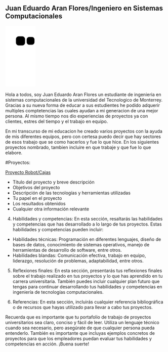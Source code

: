 ## Juan Eduardo Aran Flores/Ingeniero en Sistemas Computacionales

![Snake animation](https://github.com/rafaballerini/rafaballerini/blob/output/github-contribution-grid-snake.svg)

Hola a todos, soy Juan Eduardo Aran Flores un estudiante de ingenieria en sistemas computacionales de la universidad del Tecnologico de Monterrey. Gracias a su nueva forma de educar a sus estudientes he podido adquerir multiples comptetencias las cuales ayudan a mi generacion de una mejor persona. Al mismo tiempo nos dio experiencias de proyectos ya con clientes, estres del tiempo y el trabajo en equipo.

En mi transcurso de mi educacion he creado varios proyectos con la ayuda de mis diferentes equipos, pero con certesa puedo decir que hay sectores de esos trabajo que se como hacerlos y fue lo que hice. En los siguientes proyectos nombrado, tambien incluire en que trabaje y que fue lo que elabore. 

#Proyectos:

[Proyecto Robot/Cajas](https://github.com/EduardoAran/robot_cajas)

- Título del proyecto y breve descripción
- Objetivos del proyecto
- Descripción de las tecnologías y herramientas utilizadas
- Tu papel en el proyecto
- Los resultados obtenidos
- Cualquier otra información relevante

4. Habilidades y competencias:
En esta sección, resaltarás las habilidades y competencias que has desarrollado a lo largo de tus proyectos. Estas habilidades y competencias pueden incluir:

- Habilidades técnicas: Programación en diferentes lenguajes, diseño de bases de datos, conocimiento de sistemas operativos, manejo de herramientas de desarrollo de software, entre otros.
- Habilidades blandas: Comunicación efectiva, trabajo en equipo, liderazgo, resolución de problemas, adaptabilidad, entre otros.

5. Reflexiones finales:
En esta sección, presentarás tus reflexiones finales sobre el trabajo realizado en tus proyectos y lo que has aprendido en tu carrera universitaria. También puedes incluir cualquier plan futuro que tengas para continuar desarrollando tus habilidades y competencias en ingeniería de tecnologías computacionales.

6. Referencias:
En esta sección, incluirás cualquier referencia bibliográfica o de recursos que hayas utilizado para llevar a cabo tus proyectos.

Recuerda que es importante que tu portafolio de trabajo de proyectos universitarios sea claro, conciso y fácil de leer. Utiliza un lenguaje técnico cuando sea necesario, pero asegúrate de que cualquier persona pueda entenderlo. También es importante que incluyas ejemplos concretos de proyectos para que los empleadores puedan evaluar tus habilidades y competencias en acción. ¡Buena suerte!
